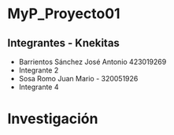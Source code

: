 # MyP_Proyecto01
## Integrantes - Knekitas
* Barrientos Sánchez José Antonio 423019269
* Integrante 2
* Sosa Romo Juan Mario - 320051926
* Integrante 4

# Investigación

